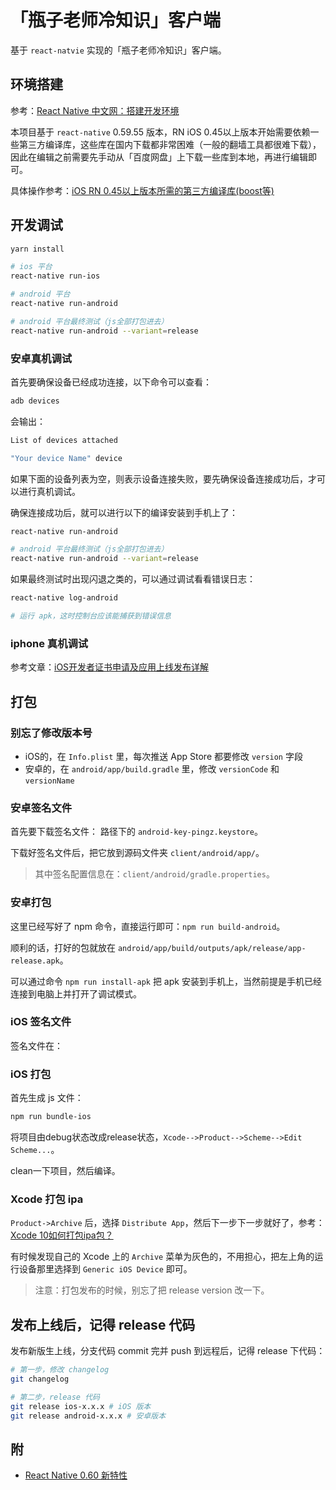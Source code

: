# 「瓶子老师冷知识」客户端

基于 `react-natvie` 实现的「瓶子老师冷知识」客户端。

## 环境搭建

参考：[React Native 中文网：搭建开发环境](https://reactnative.cn/docs/getting-started/)

本项目基于 `react-native` 0.59.55 版本，RN iOS 0.45以上版本开始需要依赖一些第三方编译库，这些库在国内下载都非常困难（一般的翻墙工具都很难下载），因此在编辑之前需要先手动从「百度网盘」上下载一些库到本地，再进行编辑即可。

具体操作参考：[iOS RN 0.45以上版本所需的第三方编译库(boost等)](http://bbs.reactnative.cn/topic/4301/ios-rn-0-45%E4%BB%A5%E4%B8%8A%E7%89%88%E6%9C%AC%E6%89%80%E9%9C%80%E7%9A%84%E7%AC%AC%E4%B8%89%E6%96%B9%E7%BC%96%E8%AF%91%E5%BA%93-boost%E7%AD%89)

## 开发调试

```bash
yarn install

# ios 平台
react-native run-ios

# android 平台
react-native run-android

# android 平台最终测试（js全部打包进去）
react-native run-android --variant=release
```

### 安卓真机调试

首先要确保设备已经成功连接，以下命令可以查看：

```bash
adb devices
```

会输出：

```bash
List of devices attached

"Your device Name" device
```

如果下面的设备列表为空，则表示设备连接失败，要先确保设备连接成功后，才可以进行真机调试。

确保连接成功后，就可以进行以下的编译安装到手机上了：

```bash
react-native run-android

# android 平台最终测试（js全部打包进去）
react-native run-android --variant=release
```
如果最终测试时出现闪退之类的，可以通过调试看看错误日志：

```bash
react-native log-android

# 运行 apk，这时控制台应该能捕获到错误信息
```

### iphone 真机调试

参考文章：[iOS开发者证书申请及应用上线发布详解](https://www.cnblogs.com/ioshe/p/5481456.html)

## 打包

### 别忘了修改版本号

- iOS的，在 `Info.plist` 里，每次推送 App Store 都要修改 `version` 字段
- 安卓的，在 `android/app/build.gradle` 里，修改 `versionCode` 和 `versionName`

### 安卓签名文件

首先要下载签名文件：[]() 路径下的 `android-key-pingz.keystore`。

下载好签名文件后，把它放到源码文件夹 `client/android/app/`。

> 其中签名配置信息在：`client/android/gradle.properties`。

### 安卓打包

这里已经写好了 npm 命令，直接运行即可：`npm run build-android`。

顺利的话，打好的包就放在 `android/app/build/outputs/apk/release/app-release.apk`。

可以通过命令 `npm run install-apk` 把 apk 安装到手机上，当然前提是手机已经连接到电脑上并打开了调试模式。

### iOS 签名文件

签名文件在：[]()

### iOS 打包

首先生成 js 文件：

```bash
npm run bundle-ios
```

将项目由debug状态改成release状态，`Xcode-->Product-->Scheme-->Edit Scheme...`。

clean一下项目，然后编译。

### Xcode 打包 ipa

`Product->Archive` 后，选择 `Distribute App`，然后下一步下一步就好了，参考：[Xcode 10如何打包ipa包？](https://www.jianshu.com/p/0421b3fd2470)

有时候发现自己的 Xcode 上的 `Archive` 菜单为灰色的，不用担心，把左上角的运行设备那里选择到 `Generic iOS Device` 即可。

> 注意：打包发布的时候，别忘了把 release version 改一下。

## 发布上线后，记得 release 代码

发布新版生上线，分支代码 commit 完并 push 到远程后，记得 release 下代码：

```bash
# 第一步，修改 changelog
git changelog

# 第二步，release 代码
git release ios-x.x.x # iOS 版本
git release android-x.x.x # 安卓版本
```

## 附

- [React Native 0.60 新特性](https://juejin.im/post/5d1d7e07e51d4577565367f5)
